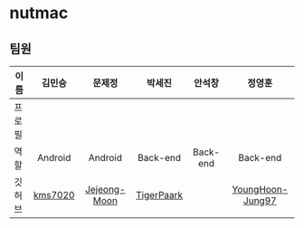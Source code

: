 # nutmac



## 팀원

|이름|김민승|문제정|박세진|안석창|정영훈|
|---|:---:|:---:|:---:|:---:|:---:|
|프로필|
|역할|Android|Android|Back-end|Back-end|Back-end|
|깃허브|[kms7020](https://github.com/kms7020)|[Jejeong-Moon](https://github.com/Jejeong-Moon)|[TigerPaark](https://github.com/TigerPaark)|[](https://github.com/)|[YoungHoon-Jung97](https://github.com/YoungHoon-Jung97)||
